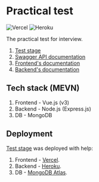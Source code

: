 # Practical test

![Vercel](https://vercel-badge.ikloster.dev/api/ikloster03/practical-test)
![Heroku](https://heroku-badge.herokuapp.com/?app=practical-test-2022&root=health-check)

The practical test for interview.

1. [Test stage](https://practical-test.ikloster.dev/)
2. [Swagger API documentation](https://practical-test-2022.herokuapp.com/api-docs/)
3. [Frontend's documentation](/client/README.md)
4. [Backend's documentation](/server/README.md)

## Tech stack (MEVN)

1. Frontend - Vue.js (v3)
2. Backend - Node.js (Express.js)
3. DB - MongoDB

## Deployment

[Test stage](https://practical-test.ikloster.dev/) was deployed with help:

1. Frontend - [Vercel](https://vercel.com).
2. Backend - [Heroku](https://heroku.com).
3. DB - [MongoDB Atlas](https://cloud.mongodb.com).


